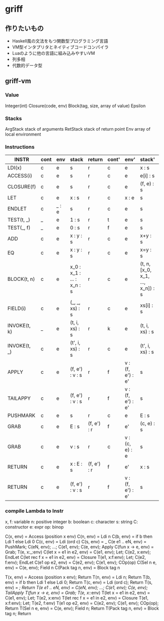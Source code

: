 # griff

## 作りたいもの

* Haskell風の文法をもつ関数型プログラミング言語
* VM型インタプリタとネイティブコードコンパイラ
* Luaのように他の言語に組み込みやすいVM
* 列多相
* 代数的データ型

## griff-vm

### Value

Integer(int)
Closure(code, env)
Block(tag, size, array of value)
Epsilon

### Stacks

ArgStack stack of arguments
RetStack stack of return point
Env      array of local environment

### Instructions
| INSTR        | cont | env   | stack                     | return      | cont' | env'             | stack'                           | return'    |
|--------------|------|-------|---------------------------|-------------|-------|------------------|----------------------------------|------------|
| LDI(x)       | c    | e     | s                         | r           | c     | e                | x : s                            | r          |
| ACCESS(i)    | c    | e     | s                         | r           | c     | e                | e[i] : s                         | r          |
| CLOSURE(f)   | c    | e     | s                         | r           | c     | e                | (f, e) : s                       | r          |
| LET          | c    | e     | x : s                     | r           | c     | x : e            | s                                | r          |
| ENDLET       | c    | _ : e | s                         | r           | c     | e                | s                                | r          |
| TEST(t, _)   | _    | e     | 1 : s                     | r           | t     | e                | s                                | r          |
| TEST(_, f)   | _    | e     | 0 : s                     | r           | f     | e                | s                                | r          |
| ADD          | c    | e     | x : y : s                 | r           | c     | e                | x+y : s                          | r          |
| EQ           | c    | e     | x : y : s                 | r           | c     | e                | x=y : s                          | r          |
| BLOCK(t, n)  | c    | e     | x_0 : x_1 : ... : x_n : s | r           | c     | e                | (t, n, [x_0, x_1, ..., x_n]) : s | r          |
| FIELD(i)     | c    | e     | (_, _, xs) : s            | r           | c     | e                | xs[i] : s                        | r          |
| INVOKE(t, k) | _    | e     | (t, i, xs) : s            | r           | k     | e                | (t, i, xs) : s                   | r          |
| INVOKE(t, _) | c    | e     | (t', i, xs) : s           | r           | c     | e                | (t', i, xs) : s                  | r          |
| APPLY        | c    | e     | (f, e') : v : s           | r           | f     | v : (f, e') : e' | s                                | (c, e) : r |
| TAILAPPY     | c    | e     | (f, e') : v : s           | r           | f     | v : (f, e') : e' | s                                | r          |
| PUSHMARK     | c    | e     | s                         | r           | c     | e                | E : s                            | r          |
| GRAB         | c    | e     | E : s                     | (f, e') : r | f     | e'               | (c, e) : s                       | r          |
| GRAB         | c    | e     | v : s                     | r           | c     | v : (c, e) : e   | s                                | r          |
| RETURN       | c    | e     | x : E : s                 | (f, e') : r | f     | e'               | x : s                            | r          |
| RETURN       | c    | e     | (f, e') : v : s           | r           | f     | v : (f, e') : e' | s                                | r          |

### compile Lambda to Instr

x, f: variable
n: positive integer
b: boolean
c: character
s: string
C: constructor
e: expr
op: binop

C(x, env) = Access (position x env)
C(n, env) = Ldi n
C(b, env) = if b then Ldi 1 else Ldi 0
C(c, env) = Ldi (ord c)
C(s, env) = _
C(e e1 .. eN, env) = PushMark; C(eN, env); ...; C(e1, env); C(e, env); Apply
C(fun x -> e, env) = Grab; T(e, x:_:env)
C(let x = e1 in e2, env) = C(e1, env); Let; C(e2, x:env); EndLet
C(let rec f x = e1 in e2, env) = Closure T(e1, x:f:env); Let; C(e2, f:env); EndLet
C(e1 op e2, env) = C(e2, env); C(e1, env); COp(op)
C(Sel n e, env) = C(e, env); Field n
C(Pack tag n, env) = Block tag n

T(x, env) = Access (position x env); Return
T(n, env) = Ldi n; Return
T(b, env) = if b then Ldi 1 else Ldi 0; Return
T(c, env) = Ldi (ord c); Return
T(s, env) = _; Return
T(e e1 .. eN, env) = C(eN, env); ...; C(e1, env); C(e, env); TailApply
T(fun x -> e, env) = Grab; T(e, x:_:env)
T(let x = e1 in e2, env) = C(e1, env); Let; T(e2, x:env)
T(let rec f x = e1 in e2, env) = Closure T(e1, x:f:env); Let; T(e2, f:env)
T(e1 op e2, env) = C(e2, env); C(e1, env); COp(op); Return
T(Sel n e, env) = C(e, env); Field n; Return
T(Pack tag n, env) = Block tag n; Return
